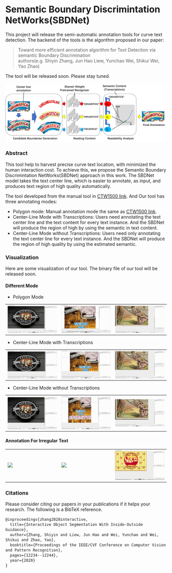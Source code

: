 # Semantic Boundary Discrimintation NetWorks(SBDNet)
This project will release the semi-automatic annotation tools for curve text detection. The backend of the tools is the algorithm proposed in our paper:
> Toward more efficient annotation algorithm for Text Detection via semantic Boundary Discrimination  
> authors(e.g. Shiyin Zhang, Jun Hao Liew, Yunchao Wei, Shikui Wei, Yao Zhao)

The tool will be released soon. Please stay tuned.

![pipeline](./image/pipeline.png "img")

### Abstract
This tool help to harvest precise curve text location, with minimized the human interaction cost. To achieve this, we propose the Semantic Boundary Discrimintation NetWorks(SBDNet) approach in this work. The SBDNet model takes the text center line, which is easier to annotate, as input, and produces text region of high quality automatically. 

The tool developed from the manual tool in [CTW1500 link](https://github.com/Yuliang-Liu/Curve-Text-Detector/tree/master/data). And Our tool has three annotating modes:
* Polygon mode: Manual annotation mode the same as [CTW1500 link](https://github.com/Yuliang-Liu/Curve-Text-Detector/tree/master/data).
* Center-Line Mode with Transcriptions: Users need annotating the text center line and the text content for every text instance. And the SBDNet will produce the region of high by using the semantic in text content.
* Center-Line Mode without Transcriptions: Users need only annotating the text center line for every text instance. And the SBDNet will produce the region of high quality by using the estimated semantic.

### Visualization

Here are some visualization of our tool. The binary file of our tool will be released soon.

#### Different Mode
* Polygon Mode

<table>
    <tr>
        <td width="30%">
    <img src="./image/origin_tools/1.gif"/>
        </td>   
        <td width="30%">
	<img src="./image/origin_tools/2.gif"/>
        </td>   
        <td width="30%">
	<img src="./image/origin_tools/3.gif"/>
        </td> 
    </tr>
</table>

* Center-Line Mode with Transcriptions

<table>
    <tr>
        <td width="30%">
	<img src="./image/fast_tools/1.gif"/>
        </td>   
        <td width="30%">
	<img src="./image/fast_tools/2.gif"/>
        </td>   
        <td width="30%">
	<img src="./image/fast_tools/3.gif"/>
        </td> 
    </tr>
</table>

* Center-Line Mode without Transcriptions

<table>
    <tr>
        <td width="30%">
	<img src="./image/faster_tools/1.gif"/>
        </td>   
        <td width="30%">
	<img src="./image/faster_tools/2.gif"/>
        </td>   
        <td width="30%">
	<img src="./image/faster_tools/3.gif"/>
        </td> 
    </tr>
</table>

#### Annotation For Irregular Text

<table>
    <tr>
        <td width="30%">
	<img src="./image/irregular/1.gif"/>
        </td>   
        <td width="30%">
	<img src="./image/irregular/2.gif"/>
        </td>   
        <td width="30%">
	<img src="./image/irregular/3.gif"/>
        </td> 
    </tr>
</table>


### Citations
Please consider citing our papers in your publications if it helps your research. The following is a BibTeX reference.

    @inproceedings{zhang2020interactive,
      title={Interactive Object Segmentation With Inside-Outside Guidance},
      author={Zhang, Shiyin and Liew, Jun Hao and Wei, Yunchao and Wei, Shikui and Zhao, Yao},
      booktitle={Proceedings of the IEEE/CVF Conference on Computer Vision and Pattern Recognition},
      pages={12234--12244},
      year={2020}
    }

